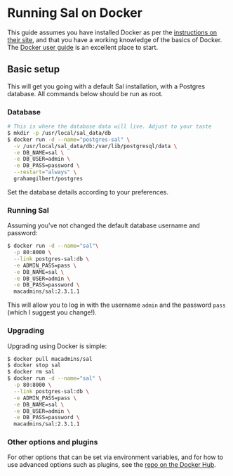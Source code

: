 Running Sal on Docker
================

This guide assumes you have installed Docker as per the [instructions on their site](https://docs.docker.com/installation/#installation), and that you have a working knowledge of the basics of Docker. The [Docker user guide](https://docs.docker.com/userguide/) is an excellent place to start.

## Basic setup

This will get you going with a default Sal installation, with a Postgres database. All commands below should be run as root.

### Database

``` bash
# This is where the database data will live. Adjust to your taste
$ mkdir -p /usr/local/sal_data/db
$ docker run -d --name="postgres-sal" \
  -v /usr/local/sal_data/db:/var/lib/postgresql/data \
  -e DB_NAME=sal \
  -e DB_USER=admin \
  -e DB_PASS=password \
  --restart="always" \
  grahamgilbert/postgres
```

Set the database details according to your preferences.

### Running Sal

Assuming you've not changed the default database username and password:

``` bash
$ docker run -d --name="sal"\
  -p 80:8000 \
  --link postgres-sal:db \
  -e ADMIN_PASS=pass \
  -e DB_NAME=sal \
  -e DB_USER=admin \
  -e DB_PASS=password \
  macadmins/sal:2.3.1.1
  ```

This will allow you to log in with the username ``admin`` and the password ``pass`` (which I suggest you change!).

### Upgrading

Upgrading using Docker is simple:

``` bash
$ docker pull macadmins/sal  
$ docker stop sal  
$ docker rm sal  
$ docker run -d --name="sal" \
  -p 80:8000 \
  --link postgres-sal:db \
  -e ADMIN_PASS=pass \
  -e DB_NAME=sal \
  -e DB_USER=admin \
  -e DB_PASS=password \
  macadmins/sal:2.3.1.1
  ```

### Other options and plugins

For other options that can be set via environment variables, and for how to use advanced options such as plugins, see the [repo on the Docker Hub](https://registry.hub.docker.com/u/macadmins/sal/).

